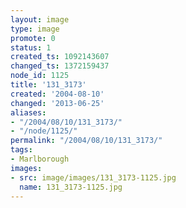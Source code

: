 ```yaml
---
layout: image
type: image
promote: 0
status: 1
created_ts: 1092143607
changed_ts: 1372159437
node_id: 1125
title: '131_3173'
created: '2004-08-10'
changed: '2013-06-25'
aliases:
- "/2004/08/10/131_3173/"
- "/node/1125/"
permalink: "/2004/08/10/131_3173/"
tags:
- Marlborough
images:
- src: image/images/131_3173-1125.jpg
  name: 131_3173-1125.jpg
---
```


